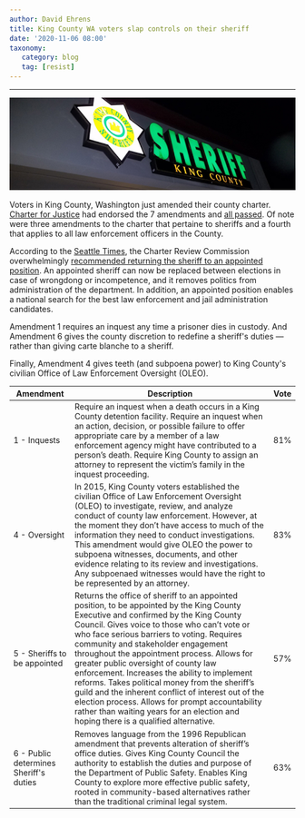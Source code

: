 ```yaml
---
author: David Ehrens
title: King County WA voters slap controls on their sheriff
date: '2020-11-06 08:00'
taxonomy:
   category: blog
   tag: [resist]
---
```

---

![](king-co.jpg)

Voters in King County, Washington just amended their county charter. [Charter for Justice](https://www.charterforjustice.com/overview) had endorsed the 7 amendments and [all passed](https://kuow.org/stories/election-results-in-seattle-and-washington-state). Of note were three amendments to the charter that pertaine to sheriffs and a fourth that applies to all law enforcement officers in the County.

According to the [Seattle Times](https://www.seattletimes.com/seattle-news/politics/king-county-voters-to-decide-whether-to-elect-sheriff-cut-sheriffs-office-duties/), the Charter Review Commission overwhelmingly [recommended returning the sheriff to an appointed position](https://mkcclegisearch.kingcounty.gov/LegislationDetail.aspx?ID=4564522&GUID=963F3A22-92BA-471A-B17C-69EE8E3731C7&Options=Advanced&Search=&FullText=1). An appointed sheriff can now be replaced between elections in case of wrongdong or incompetence, and it removes politics from administration of the department. In addition, an appointed position enables a national search for the best law enforcement and jail administration candidates.

Amendment 1 requires an inquest any time a prisoner dies in custody. And Amendment 6 gives the county discretion to redefine a sheriff's duties — rather than giving carte blanche to a sheriff.

Finally, Amendment 4 gives teeth (and subpoena power) to King County's civilian Office of Law Enforcement Oversight (OLEO).

| Amendment                              | Description                                                  | Vote |
| -------------------------------------- | ------------------------------------------------------------ | ---- |
| 1 - Inquests                           | Require an inquest when a death occurs in a King County detention facility. Require an inquest when an action, decision, or possible failure to offer appropriate care by a member of a law enforcement agency might have contributed to a person’s death. Require King County to assign an attorney to represent the victim’s family in the inquest proceeding. | 81%  |
| 4 - Oversight                          | In 2015, King County voters established the civilian Office of Law Enforcement Oversight (OLEO) to investigate, review, and analyze conduct of county law enforcement. However, at the moment they don’t have access to much of the information they need to conduct investigations. This amendment would give OLEO the power to subpoena witnesses, documents, and other evidence relating to its review and investigations. Any subpoenaed witnesses would have the right to be represented by an attorney. | 83%  |
| 5 - Sheriffs to be appointed           | Returns the office of sheriff to an appointed position, to be appointed by the King County Executive and confirmed by the King County Council. Gives voice to those who can’t vote or who face serious barriers to voting. Requires community and stakeholder engagement throughout the appointment process. Allows for greater public oversight of county law enforcement. Increases the ability to implement reforms. Takes political money from the sheriff’s guild and the inherent conflict of interest out of the election process. Allows for prompt accountability rather than waiting years for an election and hoping there is a qualified alternative. | 57%  |
| 6 - Public determines Sheriff's duties | Removes language from the 1996 Republican amendment that prevents alteration of sheriff’s office duties. Gives King County Council the authority to establish the duties and purpose of the Department of Public Safety. Enables King County to explore more effective public safety, rooted in community-based alternatives rather than the traditional criminal legal system. | 63%  |
